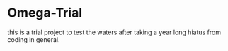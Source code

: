 # Omega-Trial
this is a trial project to test the waters after taking a year long hiatus from coding in general.

